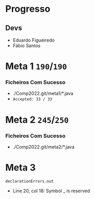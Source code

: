 # Progresso

## Devs
* Eduardo Figueiredo
* Fábio Santos
# Meta 1 `190`/`190`
### Ficheiros Com Sucesso
- ./Comp2022.git/meta1/*.java
- `Accepted: 33 / 33`

# Meta 2 `245`/`250`
### Ficheiros Com Sucesso
- ./Comp2022.git/meta2/*.java


# Meta 3
`declarationErrors.out`
- Line 20, col 18: Symbol _ is reserved


